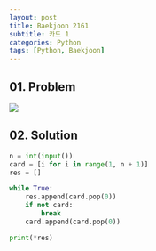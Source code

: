 ```yaml
---
layout: post
title: Baekjoon 2161
subtitle: 카드 1
categories: Python
tags: [Python, Baekjoon]
---
```


## 01. Problem

<img src="https://github.com/WoojinJeonkr/WoojinJeonkr.github.io/blob/main/assets/images/post_image/baekjoon/baekjoon_2161.png?raw=true">

## 02. Solution

```Python
n = int(input())
card = [i for i in range(1, n + 1)]
res = []

while True:
    res.append(card.pop(0))
    if not card:
        break
    card.append(card.pop(0))

print(*res)
```
